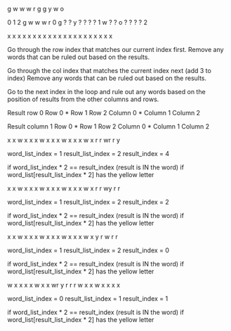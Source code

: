 g w w w r
g g y w o

0   1   2
g w w w r  0
g   ?   ?
y ? ? ? ?  1
w   ?   ?
o ? ? ? ?  2

x x x x x
x   x   x
x x x x x
x   x   x
x x x x x


Go through the row index that matches our current index first.
Remove any words that can be ruled out based on the results.

Go through the col index that matches the current index next (add 3 to index)
Remove any words that can be ruled out based on the results.

Go to the next index in the loop and rule out any words based on the position of
results from the other columns and rows.    


Result row 0
Row 0 *
Row 1
Row 2
Column 0 *
Column 1
Column 2

Result column 1
Row 0 *
Row 1
Row 2
Column 0 *
Column 1
Column 2


x x  w  x x
x    w    x
x x  w  x x
x    w    x
r r  wr r y


word_list_index   = 1
result_list_index = 2
result_index = 4

if word_list_index * 2 == result_index (result is IN the word)
    if word_list[result_list_index * 2] has the yellow letter

x x  w  x x
x    w    x
x x  w  x x
x    w    x
r r  wy r r

word_list_index   = 1
result_list_index = 2
result_index = 2

if word_list_index * 2 == result_index (result is IN the word)
    if word_list[result_list_index * 2] has the yellow letter

x x  w  x x
x    w    x
x x  w  x x
x    w    x
y r  w  r r

word_list_index   = 1
result_list_index = 2
result_index = 0

if word_list_index * 2 == result_index (result is IN the word)
    if word_list[result_list_index * 2] has the yellow letter


w  x x x x
w    x   x
wr y r r r
w    x   x
w  x x x x

word_list_index   = 0
result_list_index = 1
result_index      = 1

if word_list_index * 2 == result_index (result is IN the word)
    if word_list[result_list_index * 2] has the yellow letter